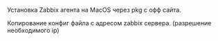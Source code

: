 Установка Zabbix агента на MacOS через pkg с офф сайта.

Копирование конфиг файла с адресом zabbix сервера. (разрешение необходимого ip)
